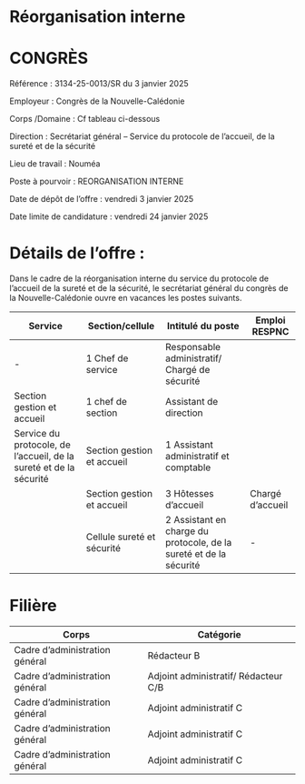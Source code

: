# Réorganisation interne

# CONGRÈS

Référence : 3134-25-0013/SR du 3 janvier 2025

Employeur : Congrès de la Nouvelle-Calédonie

Corps /Domaine : Cf tableau ci-dessous

Direction : Secrétariat général – Service du protocole de l’accueil, de la sureté et de la sécurité

Lieu de travail : Nouméa

Poste à pourvoir : REORGANISATION INTERNE

Date de dépôt de l’offre : vendredi 3 janvier 2025

Date limite de candidature : vendredi 24 janvier 2025

# Détails de l’offre :

Dans le cadre de la réorganisation interne du service du protocole de l’accueil de la sureté et de la sécurité, le secrétariat général du congrès de la Nouvelle-Calédonie ouvre en vacances les postes suivants.

|Service|Section/cellule|Intitulé du poste|Emploi RESPNC|
|---|---|---|---|
|-|1 Chef de service|Responsable administratif/ Chargé de sécurité| |
|Section gestion et accueil|1 chef de section|Assistant de direction| |
|Service du protocole, de l’accueil, de la sureté et de la sécurité|Section gestion et accueil|1 Assistant administratif et comptable| |
| |Section gestion et accueil|3 Hôtesses d’accueil|Chargé d’accueil|
| |Cellule sureté et sécurité|2 Assistant en charge du protocole, de la sureté et de la sécurité|-|

# Filière

|Corps|Catégorie|
|---|---|
|Cadre d’administration général|Rédacteur B|
|Cadre d’administration général|Adjoint administratif/ Rédacteur C/B|
|Cadre d’administration général|Adjoint administratif C|
|Cadre d’administration général|Adjoint administratif C|
|Cadre d’administration général|Adjoint administratif C|